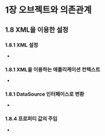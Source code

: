 # 1장 오브젝트와 의존관계

## 1.8 XML을 이용한 설정

### 1.8.1 XML 설정

- 

### 1.8.1 XML을 이용하는 애플리케이션 컨텍스트

- 

### 1.8.1 DataSource 인터페이스로 변환

- 

### 1.8.4 프로퍼티 값의 주입

- 
